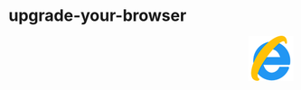 # upgrade-your-browser

<a href="https://github.com/kuriv/upgrade-your-browser">
    <img src="upgrade-your-browser.png" width="80" height="80" align="right">
</a>
